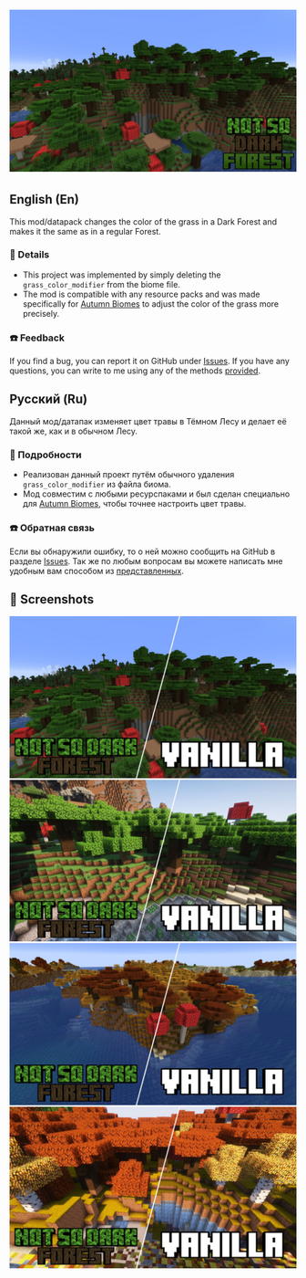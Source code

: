 <h1 align="center">
    <img alt=Header src="https://raw.githubusercontent.com/QuickStopFire/Not-So-Dark-Forest/refs/heads/main/.github/src/Pictures/Project%20page%20pictures/JPG/Header.jpg"/>
</h1>

## English (En)

This mod/datapack changes the color of the grass in a Dark Forest and
makes it the same as in a regular Forest.

### 📄 Details

* This project was implemented by simply deleting the
`grass_color_modifier` from the biome file.
* The mod is compatible with any resource packs and was made specifically
for [Autumn Biomes] to adjust the color of the grass more precisely.

### ☎️ Feedback

If you find a bug, you can report it on GitHub under [Issues]. If you
have any questions, you can write to me using any of the methods [provided][Biolink].

## Русский (Ru)

Данный мод/датапак изменяет цвет травы в Тёмном Лесу и делает её такой
же, как и в обычном Лесу.  

### 📄 Подробности

* Реализован данный проект путём обычного удаления `grass_color_modifier`
из файла биома.
* Мод совместим с любыми ресурспаками и был сделан специально для
[Autumn Biomes], чтобы точнее настроить цвет травы.

### ☎️ Обратная связь

Если вы обнаружили ошибку, то о ней можно сообщить на GitHub в разделе
[Issues]. Так же по любым вопросам вы можете написать мне удобным вам
способом из [представленных][Biolink].

## 🌄 Screenshots

![image](https://raw.githubusercontent.com/QuickStopFire/Not-So-Dark-Forest/refs/heads/main/.github/src/Pictures/Project%20page%20pictures/JPG/Comparison_1.jpg)
![image](https://raw.githubusercontent.com/QuickStopFire/Not-So-Dark-Forest/refs/heads/main/.github/src/Pictures/Project%20page%20pictures/JPG/Comparison_2.jpg)
![image](https://raw.githubusercontent.com/QuickStopFire/Not-So-Dark-Forest/refs/heads/main/.github/src/Pictures/Project%20page%20pictures/JPG/Comparison_3.jpg)
![image](https://raw.githubusercontent.com/QuickStopFire/Not-So-Dark-Forest/refs/heads/main/.github/src/Pictures/Project%20page%20pictures/JPG/Comparison_4.jpg)

[//]: Links

[Biolink]: https://qsfdev.bio.link/
[Issues]: https://github.com/QuickStopFire/Not-So-Dark-Forest/issues
[Autumn Biomes]: https://modrinth.com/resourcepack/autumn-biomes
